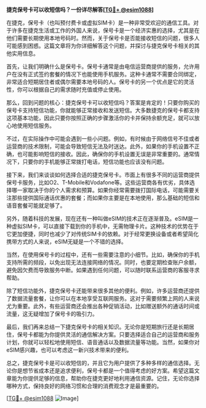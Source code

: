 **捷克保号卡可以收短信吗？一份详尽解答[[TG💪+ @esim1088](https://t.me/s/esim1088)]**

在捷克，保号卡（也叫预付费卡或虚拟SIM卡）是一种非常受欢迎的通信工具。对于许多在捷克生活或工作的外国人来说，保号卡是一个经济实惠的选择，尤其是在他们需要长期使用本地号码时。然而，关于保号卡是否能接收短信的问题，很多人可能感到困惑。这篇文章将为你详细解答这个问题，并探讨与捷克保号卡相关的其他实用信息。

首先，让我们明确什么是保号卡。保号卡通常是由电信运营商提供的服务，允许用户在没有正式签约套餐的情况下也能使用手机服务。这种卡通常不需要合同绑定，非常适合短期居住者或偶尔需要本地号码的人。保号卡的另一个优点是它的灵活性，你可以根据自己的需求随时充值或停止使用。

那么，回到问题的核心：捷克保号卡可以收短信吗？答案是肯定的！只要你购买的保号卡支持短信功能，你就能够正常接收和发送短信。大多数捷克的保号卡都支持这项基本功能，因此只要你按照正确的步骤激活你的卡并保持余额充足，就可以放心地使用短信服务。

不过，在实际操作中可能会遇到一些小问题。例如，有时候由于网络信号不佳或者运营商的技术限制，可能会导致短信无法及时送达。此外，如果你的手机设置不正确，也可能影响短信的接收。因此，确保你的手机设置无误是非常重要的。通常情况下，只要你的手机能够正常拨打电话，短信功能也应该没有问题。

接下来，我们来谈谈如何选择合适的捷克保号卡。市面上有很多不同的运营商提供保号卡服务，比如O2、T-Mobile和Vodafone等。这些运营商各有优劣，具体选择哪一家取决于你的个人需求和预算。如果你经常需要拨打国际电话，可能需要关注那些提供国际通话优惠的套餐；而如果你主要是在本地使用，那么基础的短信和语音套餐可能就足够了。

另外，随着科技的发展，现在还有一种叫做eSIM的技术正在逐渐普及。eSIM是一种虚拟SIM卡，可以直接下载到你的手机中，无需物理卡片。这种技术的优势在于它更加便捷，同时也减少了对传统SIM卡的依赖。对于经常更换设备或者希望简化携带方式的人来说，eSIM无疑是一个不错的选择。

当然，在使用保号卡的过程中，还有一些需要注意的小细节。比如，确保你的手机支持所需的频段，以免出现无法连接网络的情况。同时，也要定期检查账户余额，避免因欠费而导致服务中断。如果遇到任何问题，可以随时联系运营商的客服寻求帮助。

除了短信功能外，捷克保号卡还能带来很多其他的便利。例如，许多运营商还提供了数据流量套餐，让你可以在本地享受互联网服务。这对于需要频繁上网的人来说尤为重要。此外，有些运营商还会推出各种促销活动，比如赠送额外的通话时间或流量，这无疑增加了保号卡的吸引力。

最后，我们再来总结一下捷克保号卡的相关知识。无论你是短期旅行还是长期居住，保号卡都能为你提供灵活的通信解决方案。只要选择适合自己的运营商和服务计划，你就可以轻松地使用短信、语音通话以及数据流量等功能。当然，如果你对eSIM感兴趣，也可以考虑这一新兴技术带来的便利。

总之，捷克保号卡是可以收短信的，并且它为用户提供了多种多样的通信选择。无论你是想节省成本还是追求便利，保号卡都是一个值得考虑的好方案。希望这篇文章能为你提供足够的信息，帮助你在捷克更好地利用通信资源。记住，无论你选择哪种方式，保持良好的网络习惯和合理的消费观念才是最重要的。

[[TG💪+ @esim1088](https://t.me/s/esim1088) ![Image](https://i.postimg.cc/4NQfJmqS/Snipaste-2025-05-13-00-14-12.png)]